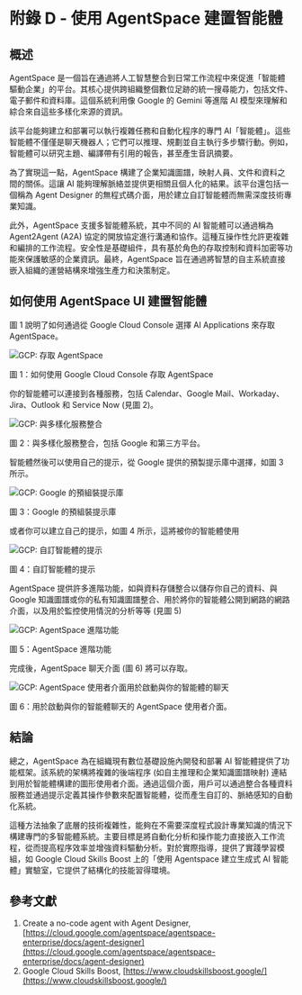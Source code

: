 # 附錄 D - 使用 AgentSpace 建置智能體

## 概述

AgentSpace 是一個旨在通過將人工智慧整合到日常工作流程中來促進「智能體驅動企業」的平台。其核心提供跨組織整個數位足跡的統一搜尋能力，包括文件、電子郵件和資料庫。這個系統利用像 Google 的 Gemini 等進階 AI 模型來理解和綜合來自這些多樣化來源的資訊。

該平台能夠建立和部署可以執行複雜任務和自動化程序的專門 AI「智能體」。這些智能體不僅僅是聊天機器人；它們可以推理、規劃並自主執行多步驟行動。例如，智能體可以研究主題、編譯帶有引用的報告，甚至產生音訊摘要。

為了實現這一點，AgentSpace 構建了企業知識圖譜，映射人員、文件和資料之間的關係。這讓 AI 能夠理解脈絡並提供更相關且個人化的結果。該平台還包括一個稱為 Agent Designer 的無程式碼介面，用於建立自訂智能體而無需深度技術專業知識。

此外，AgentSpace 支援多智能體系統，其中不同的 AI 智能體可以通過稱為 Agent2Agent (A2A) 協定的開放協定進行溝通和協作。這種互操作性允許更複雜和編排的工作流程。安全性是基礎組件，具有基於角色的存取控制和資料加密等功能來保護敏感的企業資訊。最終，AgentSpace 旨在通過將智慧的自主系統直接嵌入組織的運營結構來增強生產力和決策制定。

## 如何使用 AgentSpace UI 建置智能體

圖 1 說明了如何通過從 Google Cloud Console 選擇 AI Applications 來存取 AgentSpace。

![GCP: 存取 AgentSpace](../assets/GCP_Access_AgentSpace.png)

圖 1：如何使用 Google Cloud Console 存取 AgentSpace

你的智能體可以連接到各種服務，包括 Calendar、Google Mail、Workaday、Jira、Outlook 和 Service Now (見圖 2)。

![GCP: 與多樣化服務整合](../assets/GCP_Integrate_with_diverse_services.png)

圖 2：與多樣化服務整合，包括 Google 和第三方平台。

智能體然後可以使用自己的提示，從 Google 提供的預製提示庫中選擇，如圖 3 所示。

![GCP: Google 的預組裝提示庫](../assets/GCP_Googles_Gallery_of_Pre_Assembled_Prompts.png)

圖 3：Google 的預組裝提示庫

或者你可以建立自己的提示，如圖 4 所示，這將被你的智能體使用

![GCP: 自訂智能體的提示](../assets/GCP_Customizing_the_Agents_Prompt.png)

圖 4：自訂智能體的提示

AgentSpace 提供許多進階功能，如與資料存儲整合以儲存你自己的資料、與 Google 知識圖譜或你的私有知識圖譜整合、用於將你的智能體公開到網路的網路介面，以及用於監控使用情況的分析等等 (見圖 5)

![GCP: AgentSpace 進階功能](../assets/GCP_AgentSpace_Advanced_Capabilities.png)

圖 5：AgentSpace 進階功能

完成後，AgentSpace 聊天介面 (圖 6) 將可以存取。

![GCP: AgentSpace 使用者介面用於啟動與你的智能體的聊天](../assets/GCP_AgentSpace_User_Interface_for_initiating_a_chat_with_your_Agent.png)

圖 6：用於啟動與你的智能體聊天的 AgentSpace 使用者介面。

## 結論

總之，AgentSpace 為在組織現有數位基礎設施內開發和部署 AI 智能體提供了功能框架。該系統的架構將複雜的後端程序 (如自主推理和企業知識圖譜映射) 連結到用於智能體構建的圖形使用者介面。通過這個介面，用戶可以通過整合各種資料服務並通過提示定義其操作參數來配置智能體，從而產生自訂的、脈絡感知的自動化系統。

這種方法抽象了底層的技術複雜性，能夠在不需要深度程式設計專業知識的情況下構建專門的多智能體系統。主要目標是將自動化分析和操作能力直接嵌入工作流程，從而提高程序效率並增強資料驅動分析。對於實際指導，提供了實踐學習模組，如 Google Cloud Skills Boost 上的「使用 Agentspace 建立生成式 AI 智能體」實驗室，它提供了結構化的技能習得環境。

## 參考文獻

1. Create a no-code agent with Agent Designer, [https://cloud.google.com/agentspace/agentspace-enterprise/docs/agent-designer](https://cloud.google.com/agentspace/agentspace-enterprise/docs/agent-designer)
2. Google Cloud Skills Boost, [https://www.cloudskillsboost.google/](https://www.cloudskillsboost.google/)